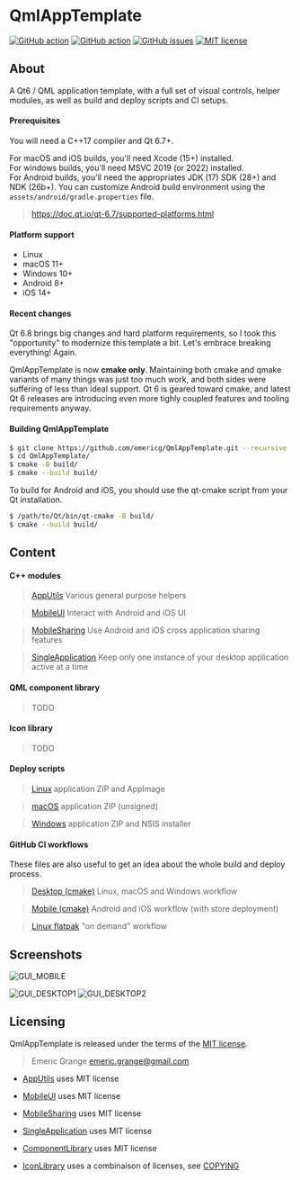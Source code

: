 # QmlAppTemplate

[![GitHub action](https://img.shields.io/github/actions/workflow/status/emericg/QmlAppTemplate/builds_desktop_cmake.yml?style=flat-square)](https://github.com/emericg/QmlAppTemplate/actions/workflows/builds_desktop_cmake.yml)
[![GitHub action](https://img.shields.io/github/actions/workflow/status/emericg/QmlAppTemplate/builds_mobile_cmake.yml?style=flat-square)](https://github.com/emericg/QmlAppTemplate/actions/workflows/builds_mobile_cmake.yml)
[![GitHub issues](https://img.shields.io/github/issues/emericg/QmlAppTemplate.svg?style=flat-square)](https://github.com/emericg/QmlAppTemplate/issues)
[![MIT license](https://img.shields.io/badge/license-MIT-blue.svg?style=flat-square)](LICENSE.md)

## About

A Qt6 / QML application template, with a full set of visual controls, helper modules, as well as build and deploy scripts and CI setups.

#### Prerequisites

You will need a C++17 compiler and Qt 6.7+.  

For macOS and iOS builds, you'll need Xcode (15+) installed.  
For windows builds, you'll need MSVC 2019 (or 2022) installed.  
For Android builds, you'll need the appropriates JDK (17) SDK (28+) and NDK (26b+). You can customize Android build environment using the `assets/android/gradle.properties` file.  

> https://doc.qt.io/qt-6.7/supported-platforms.html

#### Platform support

- Linux
- macOS 11+
- Windows 10+
- Android 8+
- iOS 14+

#### Recent changes

Qt 6.8 brings big changes and hard platform requirements, so I took this "opportunity"
to modernize this template a bit. Let's embrace breaking everything! Again.

QmlAppTemplate is now **cmake only**. Maintaining both cmake and qmake variants
of many things was just too much work, and both sides were suffering of less than
ideal support. Qt 6 is geared toward cmake, and latest Qt 6 releases are introducing
even more tighly coupled features and tooling requirements anyway.

#### Building QmlAppTemplate

```bash
$ git clone https://github.com/emericg/QmlAppTemplate.git --recursive
$ cd QmlAppTemplate/
$ cmake -B build/
$ cmake --build build/
```

To build for Android and iOS, you should use the qt-cmake script from your Qt installation.

```bash
$ /path/to/Qt/bin/qt-cmake -B build/
$ cmake --build build/
```

## Content

#### C++ modules

> [AppUtils](thirdparty/AppUtils/README.md) Various general purpose helpers

> [MobileUI](https://github.com/emericg/MobileUI) Interact with Android and iOS UI

> [MobileSharing](thirdparty/MobileSharing/README.md) Use Android and iOS cross application sharing features

> [SingleApplication](thirdparty/SingleApplication/README.md) Keep only one instance of your desktop application active at a time

#### QML component library

> TODO

#### Icon library

> TODO

#### Deploy scripts

> [Linux](deploy_linux.sh) application ZIP and AppImage

> [macOS](deploy_macos.sh) application ZIP (unsigned)

> [Windows](deploy_windows.sh) application ZIP and NSIS installer

#### GitHub CI workflows

These files are also useful to get an idea about the whole build and deploy process.

> [Desktop (cmake)](.github/workflows/builds_desktop_cmake.yml) Linux, macOS and Windows workflow

> [Mobile (cmake)](.github/workflows/builds_mobile_cmake.yml) Android and iOS workflow (with store deployment)

> [Linux flatpak](.github/workflows/flatpak.yml) "on demand" workflow

## Screenshots

![GUI_MOBILE](https://i.imgur.com/gbwRel0.png)

![GUI_DESKTOP1](https://i.imgur.com/4QGJn5G.png)
![GUI_DESKTOP2](https://i.imgur.com/e0VWdYz.png)

## Licensing

QmlAppTemplate is released under the terms of the [MIT license](license.md).

> Emeric Grange <emeric.grange@gmail.com>

* [AppUtils](thirdparty/AppUtils/README.md) uses MIT license

* [MobileUI](https://github.com/emericg/MobileUI) uses MIT license

* [MobileSharing](thirdparty/MobileSharing/README.md) uses MIT license

* [SingleApplication](thirdparty/SingleApplication/README.md) uses MIT license

* [ComponentLibrary](thirdparty/ComponentLibrary/) uses MIT license

* [IconLibrary](assets/icons/) uses a combinaison of licenses, see [COPYING](assets/icons/COPYING)
